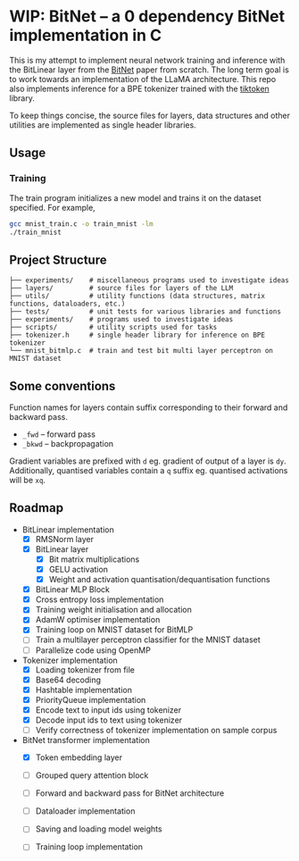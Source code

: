 # WIP: BitNet – a 0 dependency BitNet implementation in C

This is my attempt to implement neural network training and inference with the BitLinear layer from the [BitNet](https://arxiv.org/abs/2310.11453) paper from scratch. The long term goal is to work towards an implementation of the LLaMA architecture. This repo also implements inference for a BPE tokenizer trained with the [tiktoken](https://github.com/openai/tiktoken) library.

To keep things concise, the source files for layers, data structures and other utilities are implemented as single header libraries.

## Usage

### Training

The train program initializes a new model and trains it on the dataset specified. For example,

```sh
gcc mnist_train.c -o train_mnist -lm
./train_mnist
```

## Project Structure

```plaintext
├── experiments/    # miscellaneous programs used to investigate ideas
├── layers/         # source files for layers of the LLM
├── utils/          # utility functions (data structures, matrix functions, dataloaders, etc.)
├── tests/          # unit tests for various libraries and functions
├── experiments/    # programs used to investigate ideas
├── scripts/        # utility scripts used for tasks
├── tokenizer.h     # single header library for inference on BPE tokenizer
└── mnist_bitmlp.c  # train and test bit multi layer perceptron on MNIST dataset
```

## Some conventions

Function names for layers contain suffix corresponding to their forward and backward pass.

- `_fwd` – forward pass
- `_bkwd` – backpropagation

Gradient variables are prefixed with `d` eg. gradient of output of a layer is `dy`. Additionally, quantised variables contain a `q` suffix eg. quantised activations will be `xq`.

## Roadmap

- BitLinear implementation
    - [x] RMSNorm layer
    - [x] BitLinear layer
        - [x] Bit matrix multiplications
        - [x] GELU activation
        - [x] Weight and activation quantisation/dequantisation functions
    - [x] BitLinear MLP Block
    - [x] Cross entropy loss implementation
    - [x] Training weight initialisation and allocation
    - [x] AdamW optimiser implementation
    - [x] Training loop on MNIST dataset for BitMLP
    - [ ] Train a multilayer perceptron classifier for the MNIST dataset
    - [ ] Parallelize code using OpenMP
- Tokenizer implementation
    - [x] Loading tokenizer from file
    - [x] Base64 decoding
    - [x] Hashtable implementation
    - [x] PriorityQueue implementation
    - [x] Encode text to input ids using tokenizer
    - [x] Decode input ids to text using tokenizer
    - [ ] Verify correctness of tokenizer implementation on sample corpus
- BitNet transformer implementation
    - [x] Token embedding layer
    - [ ] Grouped query attention block
    - [ ] Forward and backward pass for BitNet architecture
    - [ ] Dataloader implementation
    - [ ] Saving and loading model weights
    - [ ] Training loop implementation

